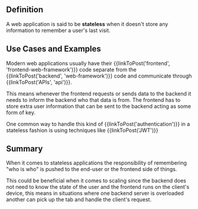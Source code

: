 ## Definition
A web application is said to be **stateless** when it doesn't store any information to remember a user's last visit.

## Use Cases and Examples
Modern web applications usually have their {{linkToPost('frontend', 'frontend-web-framework')}} code separate from the {{linkToPost('backend', 'web-framework')}} code and communicate through {{linkToPost('APIs', 'api')}}. 

This means whenever the frontend requests or sends data to the backend it needs to inform the backend who that data is from. The frontend has to store extra user information that can be sent to the backend acting as some form of key. 

One common way to handle this kind of {{linkToPost('authentication')}} in a stateless fashion is using techniques like {{linkToPost('JWT')}}

## Summary
When it comes to stateless applications the responsibility of remembering "who is who" is pushed to the end-user or the frontend side of things. 

This could be beneficial when it comes to scaling since the backend does not need to know the state of the user and the frontend runs on the client's device, this means in situations where one backend server is overloaded another can pick up the tab and handle the client's request.